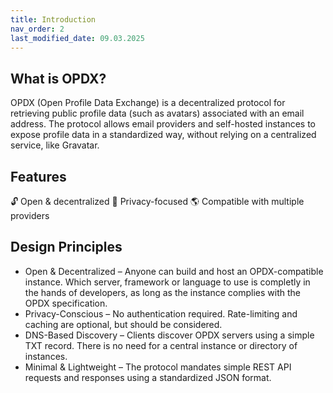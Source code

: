 ```yaml
---
title: Introduction
nav_order: 2
last_modified_date: 09.03.2025
---
```


## What is OPDX?

OPDX (Open Profile Data Exchange) is a decentralized protocol for retrieving public profile data (such as avatars) associated with an email address. The protocol allows email providers and self-hosted instances to expose profile data in a standardized way, without relying on a centralized service, like Gravatar.

## Features

🔓 Open & decentralized
🤫 Privacy-focused
🌎 Compatible with multiple providers

## Design Principles

- Open & Decentralized – Anyone can build and host an OPDX-compatible instance. Which server, framework or language to use is completly in the hands of developers, as long as the instance complies with the OPDX specification.
- Privacy-Conscious – No authentication required. Rate-limiting and caching are optional, but should be considered.
- DNS-Based Discovery – Clients discover OPDX servers using a simple TXT record. There is no need for a central instance or directory of instances.
- Minimal & Lightweight – The protocol mandates simple REST API requests and responses using a standardized JSON format.